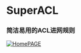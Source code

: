 # SuperACL 
### 简洁易用的ACL进网规则 
[![HomePAGE](https://img.shields.io/badge/home-page-blue.svg?style=flat)](https://powerfulweb.nciyuan.net)
